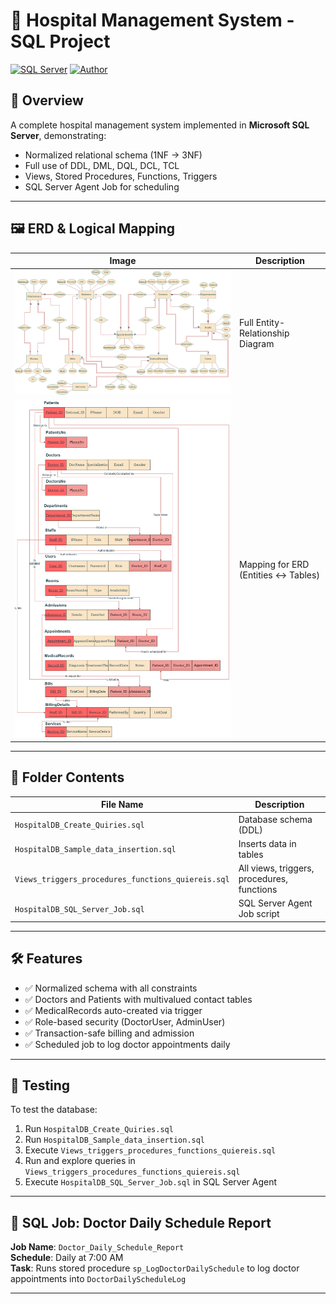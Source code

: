 # 🏥 Hospital Management System - SQL Project

[![SQL Server](https://img.shields.io/badge/Database-SQL%20Server-CC2927?style=flat&logo=microsoftsqlserver&logoColor=white)](https://www.microsoft.com/en-us/sql-server)
[![Author](https://img.shields.io/badge/Author-Samir-blue)](#)

## 📘 Overview
A complete hospital management system implemented in **Microsoft SQL Server**, demonstrating:
- Normalized relational schema (1NF → 3NF)
- Full use of DDL, DML, DQL, DCL, TCL
- Views, Stored Procedures, Functions, Triggers
- SQL Server Agent Job for scheduling

---

## 🖼️ ERD & Logical Mapping

| Image | Description |
|-------|-------------|
| ![ERD](Hospital%20Project%20DB-ERD.png) | Full Entity-Relationship Diagram |
| ![Mapping](Mapping%20For%20Hospital%20Project-F.png) | Mapping for ERD (Entities ↔ Tables) |

---

## 📂 Folder Contents

| File Name                                          | Description                                |
|----------------------------------------------------|--------------------------------------------|
| `HospitalDB_Create_Quiries.sql`                    | Database schema  (DDL)                     |
| `HospitalDB_Sample_data_insertion.sql`             | Inserts data in tables                     |
| `Views_triggers_procedures_functions_quiereis.sql` | All views, triggers, procedures, functions |
| `HospitalDB_SQL_Server_Job.sql`                    | SQL Server Agent Job script                |

---

## 🛠 Features

- ✅ Normalized schema with all constraints
- ✅ Doctors and Patients with multivalued contact tables
- ✅ MedicalRecords auto-created via trigger
- ✅ Role-based security (DoctorUser, AdminUser)
- ✅ Transaction-safe billing and admission
- ✅ Scheduled job to log doctor appointments daily

---

## 🧪 Testing

To test the database:
1. Run `HospitalDB_Create_Quiries.sql`
2. Run `HospitalDB_Sample_data_insertion.sql`
3. Execute `Views_triggers_procedures_functions_quiereis.sql`
4. Run and explore queries in `Views_triggers_procedures_functions_quiereis.sql`
5. Execute `HospitalDB_SQL_Server_Job.sql` in SQL Server Agent

---

## 📅 SQL Job: Doctor Daily Schedule Report

**Job Name**: `Doctor_Daily_Schedule_Report`  
**Schedule**: Daily at 7:00 AM  
**Task**: Runs stored procedure `sp_LogDoctorDailySchedule` to log doctor appointments into `DoctorDailyScheduleLog`

---
